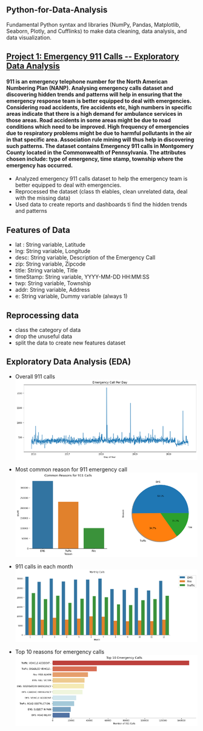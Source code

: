 ## Python-for-Data-Analysis
Fundamental Python syntax and libraries (NumPy, Pandas, Matplotlib, Seaborn, Plotly, and Cufflinks) to make data cleaning, data analysis, and data visualization.



## [Project 1: Emergency 911 Calls -- Exploratory Data Analysis](http://localhost:8888/nbconvert/html/GitHub/Python%20Data%20Analysis/911%20Emergency%20Calls/Emergency%20911%20Calls%20--%20Exploratory%20Data%20Analysis%20Project%20.ipynb?download=false)
#### 911 is an emergency telephone number for the North American Numbering Plan (NANP). Analysing emergency calls dataset and discovering hidden trends and patterns will help in ensuring that the emergency response team is better equipped to deal with emergencies. Considering road accidents, fire accidents etc, high numbers in specific areas indicate that there is a high demand for ambulance services in those areas. Road accidents in some areas might be due to road conditions which need to be improved. High frequency of emergencies due to respiratory problems might be due to harmful pollutants in the air in that specific area. Association rule mining will thus help in discovering such patterns. The dataset contains Emergency 911 calls in Montgomery County located in the Commonwealth of Pennsylvania. The attributes chosen include: type of emergency, time stamp, township where the emergency has occurred.

* Analyzed emergency 911 calls dataset to help the emergency team is better equipped to deal with emergencies.
* Reprocessed the dataset (class th elables, clean unrelated data, deal with the missing data)
* Used data to create reports and dashboards ti find the hidden trends and patterns

## Features of Data
* lat : String variable, Latitude
* lng: String variable, Longitude
* desc: String variable, Description of the Emergency Call
* zip: String variable, Zipcode
* title: String variable, Title
* timeStamp: String variable, YYYY-MM-DD HH:MM:SS
* twp: String variable, Township
* addr: String variable, Address
* e: String variable, Dummy variable (always 1)


## Reprocessing data
* class the category of data
* drop the unuseful data
* split the data to create new features dataset


## Exploratory Data Analysis (EDA)


* Overall 911 calls
![](https://github.com/Ivan-Meng0115/Python-for-Data-Analysis/blob/main/output_58_0.png)

* Most common reason for 911 emergency call
![](https://github.com/Ivan-Meng0115/Python-for-Data-Analysis/blob/main/output_45_0.png)

* 911 calls in each month
![](https://github.com/Ivan-Meng0115/Python-for-Data-Analysis/blob/main/output_50_0.png)


* Top 10 reasons for emergency calls
![](https://github.com/Ivan-Meng0115/Python-for-Data-Analysis/blob/main/output_55_0.png)



